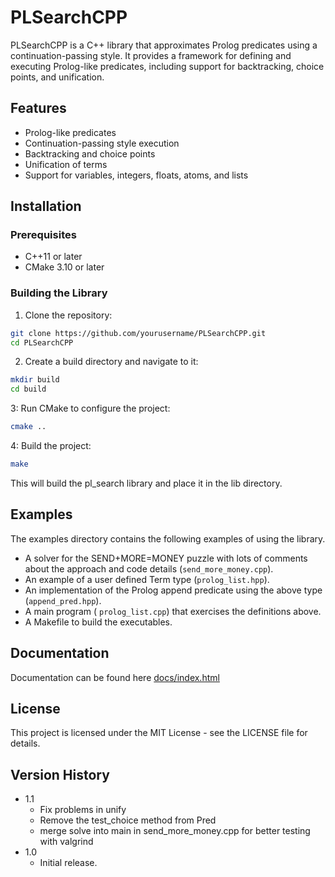 # PLSearchCPP

PLSearchCPP is a C++ library that approximates Prolog predicates using a continuation-passing style. It provides a framework for defining and executing Prolog-like predicates, including support for backtracking, choice points, and unification.

## Features

- Prolog-like predicates
- Continuation-passing style execution
- Backtracking and choice points
- Unification of terms
- Support for variables, integers, floats, atoms, and lists

## Installation

### Prerequisites

- C++11 or later
- CMake 3.10 or later

### Building the Library

1. Clone the repository:

```sh
git clone https://github.com/yourusername/PLSearchCPP.git
cd PLSearchCPP
```

2. Create a build directory and navigate to it:

```sh
mkdir build
cd build
```

3: Run CMake to configure the project:

```sh
cmake ..
```

4: Build the project:

```sh
make
```

This will build the pl_search library and place it in the lib directory.

## Examples

The examples directory contains the following examples of using the library.

- A solver for the SEND+MORE=MONEY puzzle with lots of comments about the approach and code details (<code>send_more_money.cpp</code>).
- An example of a user defined Term type (<code>prolog_list.hpp</code>).
- An implementation of the Prolog append predicate using the above type (<code>append_pred.hpp</code>).
- A main program ( <code>prolog_list.cpp</code>) that exercises the definitions above.
- A Makefile to build the executables.

## Documentation

Documentation can be found here [docs/index.html](https://pjritee.github.io/pl_search_cpp/docs/html/index.html)

## License

This project is licensed under the MIT License - see the LICENSE file for details.

## Version History

* 1.1 
  - Fix problems in unify
  - Remove the test_choice method from Pred
  - merge solve into main in send_more_money.cpp for better testing with valgrind
* 1.0  
  - Initial release.